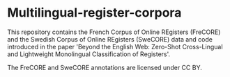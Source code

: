 # Multilingual-register-corpora
This repository contains the French Corpus of Online REgisters (FreCORE) and the Swedish Corpus of Online REgisters (SweCORE) data and code introduced in the paper 
'Beyond the English Web: Zero-Shot Cross-Lingual and Lightweight Monolingual Classification of Registers'.

The FreCORE and SweCORE annotations are licensed under CC BY.
